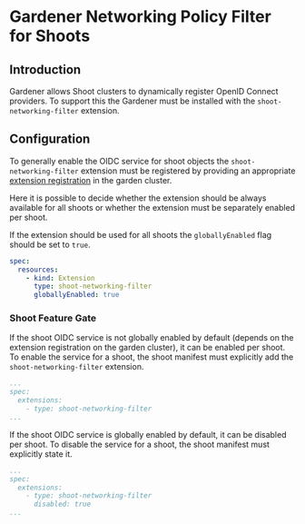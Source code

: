 # Gardener Networking Policy Filter for Shoots

## Introduction
Gardener allows Shoot clusters to dynamically register OpenID Connect providers. To support this the Gardener must be installed with the `shoot-networking-filter` extension.

## Configuration

To generally enable the OIDC service for shoot objects the `shoot-networking-filter` extension must be registered by providing an appropriate [extension registration](https://github.com/gardener/gardener-extension-shoot-networking-filter/blob/master/example/controller-registration.yaml) in the garden cluster.

Here it is possible to decide whether the extension should be always available for all shoots or whether the extension must be separately enabled per shoot.

If the extension should be used for all shoots the `globallyEnabled` flag should be set to `true`.

```yaml
spec:
  resources:
    - kind: Extension
      type: shoot-networking-filter
      globallyEnabled: true
```

### Shoot Feature Gate

If the shoot OIDC service is not globally enabled by default (depends on the extension registration on the garden cluster), it can be enabled per shoot. To enable the service for a shoot, the shoot manifest must explicitly add the `shoot-networking-filter` extension.

```yaml
...
spec:
  extensions:
    - type: shoot-networking-filter
...
```

If the shoot OIDC service is globally enabled by default, it can be disabled per shoot. To disable the service for a shoot, the shoot manifest must explicitly state it.

```yaml
...
spec:
  extensions:
    - type: shoot-networking-filter
      disabled: true
...
```

